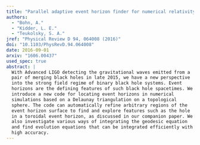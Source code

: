 ```yaml
---
title: "Parallel adaptive event horizon finder for numerical relativity"
authors:
  - "Bohn, A."
  - "Kidder, L. E."
  - "Teukolsky, S. A."
jref: "Physical Review D 94, 064008 (2016)"
doi: "10.1103/PhysRevD.94.064008"
date: 2016-09-01
arxiv: "1606.00437"
used_spec: true
abstract: |
  With Advanced LIGO detecting the gravitational waves emitted from a
  pair of merging black holes in late 2015, we have a new perspective
  into the strong field regime of binary black hole systems. Event
  horizons are the defining features of such black hole spacetimes. We
  introduce a new code for locating event horizons in numerical
  simulations based on a Delaunay triangulation on a topological
  sphere. The code can automatically refine arbitrary regions of the
  event horizon surface to find and explore features such as the hole
  in a toroidal event horizon, as discussed in our companion paper. We
  also investigate various ways of integrating the geodesic equation
  and find evolution equations that can be integrated efficiently with
  high accuracy.
---
```

